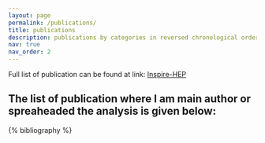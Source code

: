 ```yaml
---
layout: page
permalink: /publications/
title: publications
description: publications by categories in reversed chronological order. generated by jekyll-scholar.
nav: true
nav_order: 2
---
```


Full list of publication can be found at link: [Inspire-HEP](https://inspirehep.net/authors/1231550?ui-citation-summary=true)

## The list of publication where I am main author or spreaheaded the analysis is given below:

<!-- _pages/publications.md -->
<div class="publications">

{% bibliography %}

</div>
